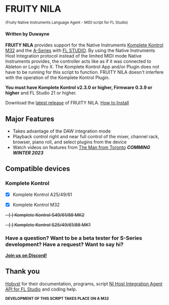 # FRUITY NILA 
<sup>(Fruity Native Instruments Language Agent - MIDI script for FL Studio)</sup>


#### Written by Duwayne

**FRUITY NILA** provides support for the Native Instruments [Komplete Kontrol M32](https://www.native-instruments.com/en/products/komplete/keyboards/komplete-kontrol-m32/) and the [A-Series](https://www.native-instruments.com/en/products/komplete/keyboards/komplete-kontrol-a25-a49-a61) with [FL STUDIO](https://www.image-line.com/). By using the Native Instruments Host Integration protocol instead of the limited MIDI mode Native Instruments provides, the controller acts like as if it was connected to Ableton or Logic Pro X. The Komplete Kontrol App and/or Plugin does not have to be running for this script to function. FRUITY NILA doesn't interfere with the operation of the Komplete Kontrol Plugin. 

**You must have Komplete Kontrol v2.3.0 or higher, Firmware 0.3.9 or higher** and FL Studio 21 or higher.

Download the [latest release](https://github.com/soundwrightpro/FLNI_KK/releases/latest "latest stable release") of FRUITY NILA. [How to Install](Installation/install.md)

## Major Features

- Takes advantage of the DAW integration mode
- Playback control right and near full control of the mixer, channel rack, browser, piano roll, and select plugins from the device
- Watch videos on features from [The Man from Toronto](https://www.youtube.com/@the.man.from.toronto) ***COMMING WINTER 2023***

## Compatible devices

### Komplete Kontrol

- [x] Komplete Kontrol A25/49/61

- [x] Komplete Kontrol M32 

~~- [ ] Komplete Kontrol S49/61/88 MK2~~ 

~~- [ ] Komplete Kontrol S25/49/61/88 MK1~~ 

### Have a question? Want to be a beta tester for S-Series development? Have a request? Want to say hi? 
**[Join us on Discord!](https://discord.gg/GeTTWBV "FL Studio NI on Discord")**

## Thank you

[Hobyst](https://github.com/hobyst) for their documentation, programs, script [NI Host Integration Agent API for FL Studio](https://github.com/hobyst/flmidi-nihia) and coding help.

<sub>**DEVELOPMENT OF THIS SCRIPT TAKES PLACE ON A M32**</sub>




